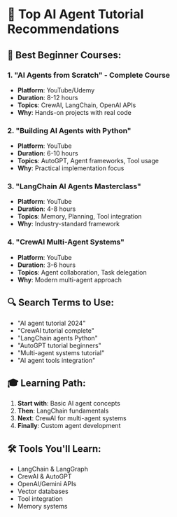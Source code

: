 
# 🤖 Top AI Agent Tutorial Recommendations

## 🎯 **Best Beginner Courses:**

### 1. **"AI Agents from Scratch" - Complete Course**
- **Platform**: YouTube/Udemy
- **Duration**: 8-12 hours
- **Topics**: CrewAI, LangChain, OpenAI APIs
- **Why**: Hands-on projects with real code

### 2. **"Building AI Agents with Python"**
- **Platform**: YouTube
- **Duration**: 6-10 hours
- **Topics**: AutoGPT, Agent frameworks, Tool usage
- **Why**: Practical implementation focus

### 3. **"LangChain AI Agents Masterclass"**
- **Platform**: YouTube
- **Duration**: 4-8 hours
- **Topics**: Memory, Planning, Tool integration
- **Why**: Industry-standard framework

### 4. **"CrewAI Multi-Agent Systems"**
- **Platform**: YouTube
- **Duration**: 3-6 hours
- **Topics**: Agent collaboration, Task delegation
- **Why**: Modern multi-agent approach

## 🔍 **Search Terms to Use:**
- "AI agent tutorial 2024"
- "CrewAI tutorial complete"
- "LangChain agents Python"
- "AutoGPT tutorial beginners"
- "Multi-agent systems tutorial"
- "AI agent tools integration"

## 🎓 **Learning Path:**
1. **Start with**: Basic AI agent concepts
2. **Then**: LangChain fundamentals
3. **Next**: CrewAI for multi-agent systems
4. **Finally**: Custom agent development

## 🛠️ **Tools You'll Learn:**
- LangChain & LangGraph
- CrewAI & AutoGPT
- OpenAI/Gemini APIs
- Vector databases
- Tool integration
- Memory systems
        
